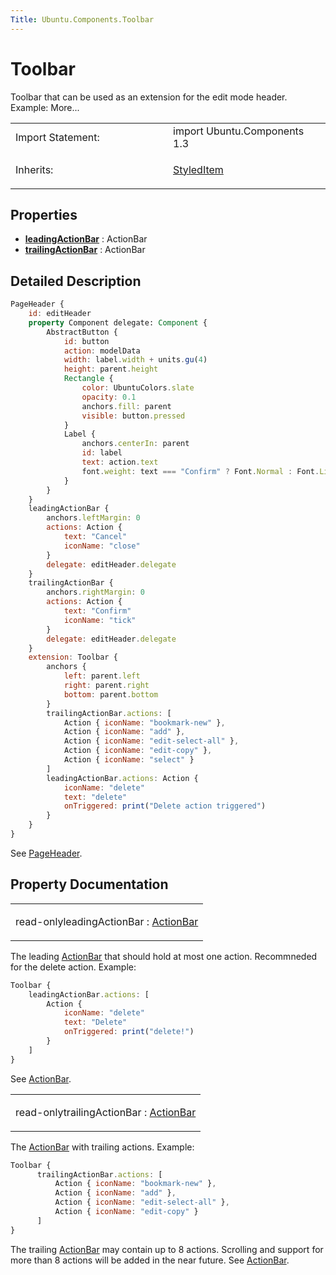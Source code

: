 ```yaml
---
Title: Ubuntu.Components.Toolbar
---
```

        
Toolbar
=======

<span class="subtitle"></span>
Toolbar that can be used as an extension for the edit mode header. Example: More...

<table>
<colgroup>
<col width="50%" />
<col width="50%" />
</colgroup>
<tbody>
<tr class="odd">
<td>Import Statement:</td>
<td>import Ubuntu.Components 1.3</td>
</tr>
<tr class="even">
<td>Inherits:</td>
<td><p><a href="Ubuntu.Components.StyledItem.md">StyledItem</a></p></td>
</tr>
</tbody>
</table>

<span id="properties"></span>
Properties
----------

-   ****[leadingActionBar](#leadingActionBar-prop)**** : ActionBar
-   ****[trailingActionBar](#trailingActionBar-prop)**** : ActionBar

<span id="details"></span>
Detailed Description
--------------------

``` qml
PageHeader {
    id: editHeader
    property Component delegate: Component {
        AbstractButton {
            id: button
            action: modelData
            width: label.width + units.gu(4)
            height: parent.height
            Rectangle {
                color: UbuntuColors.slate
                opacity: 0.1
                anchors.fill: parent
                visible: button.pressed
            }
            Label {
                anchors.centerIn: parent
                id: label
                text: action.text
                font.weight: text === "Confirm" ? Font.Normal : Font.Light
            }
        }
    }
    leadingActionBar {
        anchors.leftMargin: 0
        actions: Action {
            text: "Cancel"
            iconName: "close"
        }
        delegate: editHeader.delegate
    }
    trailingActionBar {
        anchors.rightMargin: 0
        actions: Action {
            text: "Confirm"
            iconName: "tick"
        }
        delegate: editHeader.delegate
    }
    extension: Toolbar {
        anchors {
            left: parent.left
            right: parent.right
            bottom: parent.bottom
        }
        trailingActionBar.actions: [
            Action { iconName: "bookmark-new" },
            Action { iconName: "add" },
            Action { iconName: "edit-select-all" },
            Action { iconName: "edit-copy" },
            Action { iconName: "select" }
        ]
        leadingActionBar.actions: Action {
            iconName: "delete"
            text: "delete"
            onTriggered: print("Delete action triggered")
        }
    }
}
```

See [PageHeader](../Ubuntu.Components.PageHeader.md).

Property Documentation
----------------------

<table>
<colgroup>
<col width="100%" />
</colgroup>
<tbody>
<tr class="odd">
<td><p><span id="leadingActionBar-prop"></span><span class="qmlreadonly">read-only</span><span class="name">leadingActionBar</span> : <span class="type"><a href="Ubuntu.Components.ActionBar.md">ActionBar</a></span></p></td>
</tr>
</tbody>
</table>

The leading [ActionBar](../Ubuntu.Components.ActionBar.md) that should hold at most one action. Recommneded for the delete action. Example:

``` qml
Toolbar {
    leadingActionBar.actions: [
        Action {
            iconName: "delete"
            text: "Delete"
            onTriggered: print("delete!")
        }
    ]
}
```

See [ActionBar](../Ubuntu.Components.ActionBar.md).

<table>
<colgroup>
<col width="100%" />
</colgroup>
<tbody>
<tr class="odd">
<td><p><span id="trailingActionBar-prop"></span><span class="qmlreadonly">read-only</span><span class="name">trailingActionBar</span> : <span class="type"><a href="Ubuntu.Components.ActionBar.md">ActionBar</a></span></p></td>
</tr>
</tbody>
</table>

The [ActionBar](../Ubuntu.Components.ActionBar.md) with trailing actions. Example:

``` qml
Toolbar {
      trailingActionBar.actions: [
          Action { iconName: "bookmark-new" },
          Action { iconName: "add" },
          Action { iconName: "edit-select-all" },
          Action { iconName: "edit-copy" }
      ]
}
```

The trailing [ActionBar](../Ubuntu.Components.ActionBar.md) may contain up to 8 actions. Scrolling and support for more than 8 actions will be added in the near future. See [ActionBar](../Ubuntu.Components.ActionBar.md).

